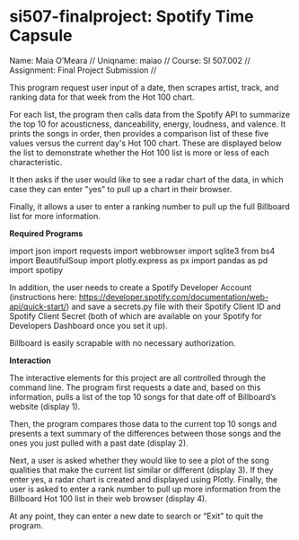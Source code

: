 # si507-finalproject: Spotify Time Capsule
Name: Maia O’Meara //
Uniqname: maiao //
Course: SI 507.002 //
Assignment: Final Project Submission //

This program request user input of a date, then scrapes artist, track, and ranking data for that week from the Hot 100 chart.

For each list, the program then calls data from the Spotify API to summarize the top 10 for acousticness, danceability, energy, loudness, and valence. It prints the songs in order, then provides a comparison list of these five values versus the current day's Hot 100 chart. These are displayed below the list to demonstrate whether the Hot 100 list is more or less of each characteristic.

It then asks if the user would like to see a radar chart of the data, in which case they can enter "yes" to pull up a chart in their browser.

Finally, it allows a user to enter a ranking number to pull up the full Billboard list for more information.

**Required Programs**

import json
import requests
import webbrowser
import sqlite3
from bs4 import BeautifulSoup
import plotly.express as px
import pandas as pd
import spotipy

In addition, the user needs to create a Spotify Developer Account (instructions here: https://developer.spotify.com/documentation/web-api/quick-start/) and save a secrets.py file with their Spotify Client ID and Spotify Client Secret (both of which are available on your Spotify for Developers Dashboard once you set it up).

Billboard is easily scrapable with no necessary authorization.

**Interaction**

The interactive elements for this project are all controlled through the command line. The program first requests a date and, based on this information, pulls a list of the top 10 songs for that date off of Billboard’s website (display 1). 

Then, the program compares those data to the current top 10 songs and presents a text summary of the differences between those songs and the ones you just pulled with a past date (display 2). 

Next, a user is asked whether they would like to see a plot of the song qualities that make the current list similar or different (display 3). If they enter yes, a radar chart is created and displayed using Plotly.
Finally, the user is asked to enter a rank number to pull up more information from the Billboard Hot 100 list in their web browser (display 4). 

At any point, they can enter a new date to search or “Exit” to quit the program.


